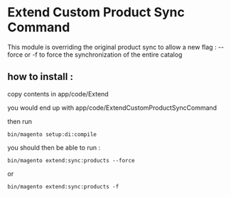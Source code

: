 # Extend Custom Product Sync Command
This module is overriding the original product sync to allow a new flag : --force or -f
to force the synchronization of the entire catalog

## how to install :
copy contents in app/code/Extend

you would end up with 
app/code/ExtendCustomProductSyncCommand

then run 

```bin/magento setup:di:compile```

you should then be able to run :

```bin/magento extend:sync:products --force```

or

```bin/magento extend:sync:products -f```

